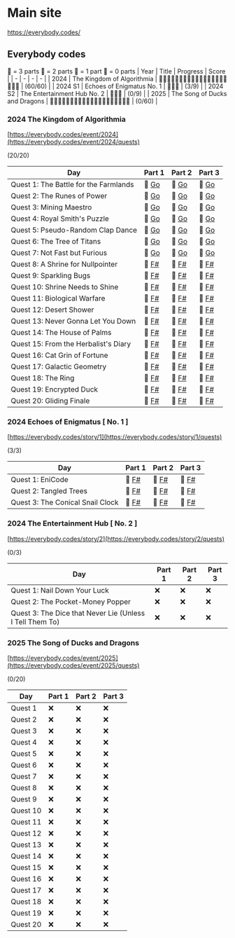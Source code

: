 # Main site
https://everybody.codes/

## Everybody codes
🦆 = 3 parts
🦢 = 2 parts
🐣 = 1 part
🥚 = 0 parts
| Year | Title | Progress | Score |
| - | - | - | - |
| 2024 | The Kingdom of Algorithmia | 🦆🦆🦆🦆🦆🦆🦆🦆🦆🦆🦆🦆🦆🦆🦆🦆🦆🦆🦆🦆 | (60/60) |
| 2024 S1 | Echoes of Enigmatus No. 1 | 🦆🦆🦆 | (3/9) |
| 2024 S2 | The Entertainment Hub No. 2 | 🥚🥚🥚 | (0/9) |
| 2025 | The Song of Ducks and Dragons | 🥚🥚🥚🥚🥚🥚🥚🥚🥚🥚🥚🥚🥚🥚🥚🥚🥚🥚🥚🥚 | (0/60) | 

### 2024 The Kingdom of Algorithmia

[https://everybody.codes/event/2024](https://everybody.codes/event/2024/quests)

(20/20)

|Day      | Part 1 | Part 2 | Part 3 |
|---------|----|----|----|
| Quest 1: The Battle for the Farmlands | 🍗 [Go](./EverybodyCodes_2024/quest01/quest01_1.go) | 🍗 [Go](./EverybodyCodes_2024/quest01/quest01_2.go) | 🍗 [Go](./EverybodyCodes_2024/quest01/quest01_3.go) |
| Quest 2: The Runes of Power		    | 🍗 [Go](./EverybodyCodes_2024/quest02/quest02_1.go) | 🍗 [Go](./EverybodyCodes_2024/quest02/quest02_2.go) | 🍗 [Go](./EverybodyCodes_2024/quest02/quest02_3.go) |
| Quest 3: Mining Maestro				| 🍗 [Go](./EverybodyCodes_2024/quest03/quest03_1.go) | 🍗 [Go](./EverybodyCodes_2024/quest03/quest03_2.go) | 🍗 [Go](./EverybodyCodes_2024/quest03/quest03_3.go) |
| Quest 4: Royal Smith's Puzzle			| 🍗 [Go](./EverybodyCodes_2024/quest04/quest04_1.go) | 🍗 [Go](./EverybodyCodes_2024/quest04/quest04_2.go) | 🍗 [Go](./EverybodyCodes_2024/quest04/quest04_3.go) |
| Quest 5: Pseudo-Random Clap Dance		| 🍗 [Go](./EverybodyCodes_2024/quest05/quest05_1.go) | 🍗 [Go](./EverybodyCodes_2024/quest05/quest05_2.go) | 🍗 [Go](./EverybodyCodes_2024/quest05/quest05_3.go) |
| Quest 6: The Tree of Titans			| 🍗 [Go](./EverybodyCodes_2024/quest06/quest06_1.go) | 🍗 [Go](./EverybodyCodes_2024/quest06/quest06_2.go) | 🍗 [Go](./EverybodyCodes_2024/quest06/quest06_3.go) |
| Quest 7: Not Fast but Furious			| 🍗 [Go](./EverybodyCodes_2024/quest07/quest07_1.go) | 🍗 [Go](./EverybodyCodes_2024/quest07/quest07_2.go) | 🍗 [Go](./EverybodyCodes_2024/quest07/quest07_3.go) |
| Quest 8: A Shrine for Nullpointer		| 🍗 [F#](./EverybodyCodes_2024_FSharp/quest08/quest08_1.fs) | 🍗 [F#](./EverybodyCodes_2024_FSharp/quest08/quest08_2.fs) | 🍗 [F#](./EverybodyCodes_2024_FSharp/quest08/quest08_3.fs) |
| Quest 9: Sparkling Bugs				| 🍗 [F#](./EverybodyCodes_2024_FSharp/quest09/quest09_1.fs) | 🍗 [F#](./EverybodyCodes_2024_FSharp/quest09/quest09_2.fs) | 🍗 [F#](./EverybodyCodes_2024_FSharp/quest09/quest09_3.fs) |
| Quest 10: Shrine Needs to Shine		| 🍗 [F#](./EverybodyCodes_2024_FSharp/quest10/quest10_1.fs) | 🍗 [F#](./EverybodyCodes_2024_FSharp/quest10/quest10_2.fs) | 🍗 [F#](./EverybodyCodes_2024_FSharp/quest10/quest10_3.fs) |
| Quest 11: Biological Warfare			| 🍗 [F#](./EverybodyCodes_2024_FSharp/quest11/quest11_1.fs) | 🍗 [F#](./EverybodyCodes_2024_FSharp/quest11/quest11_2.fs) | 🍗 [F#](./EverybodyCodes_2024_FSharp/quest11/quest11_3.fs) |
| Quest 12: Desert Shower				| 🍗 [F#](./EverybodyCodes_2024_FSharp/quest12/quest12_1.fs) | 🍗 [F#](./EverybodyCodes_2024_FSharp/quest12/quest12_2.fs) | 🍗 [F#](./EverybodyCodes_2024_FSharp/quest12/quest12_3.fs) |
| Quest 13: Never Gonna Let You Down	| 🍗 [F#](./EverybodyCodes_2024_FSharp/quest13/quest13_1.fs) | 🍗 [F#](./EverybodyCodes_2024_FSharp/quest13/quest13_2.fs) | 🍗 [F#](./EverybodyCodes_2024_FSharp/quest13/quest13_3.fs) |
| Quest 14: The House of Palms			| 🍗 [F#](./EverybodyCodes_2024_FSharp/quest14/quest14_1.fs) | 🍗 [F#](./EverybodyCodes_2024_FSharp/quest14/quest14_2.fs) | 🍗 [F#](./EverybodyCodes_2024_FSharp/quest14/quest14_3.fs) |
| Quest 15: From the Herbalist's Diary  | 🍗 [F#](./EverybodyCodes_2024_FSharp/quest15/quest15_1.fs) | 🍗 [F#](./EverybodyCodes_2024_FSharp/quest15/quest15_2.fs) | 🍗 [F#](./EverybodyCodes_2024_FSharp/quest15/quest15_3.fs) |
| Quest 16: Cat Grin of Fortune			| 🍗 [F#](./EverybodyCodes_2024_FSharp/quest16/quest16_1.fs) | 🍗 [F#](./EverybodyCodes_2024_FSharp/quest16/quest16_2.fs) | 🍗 [F#](./EverybodyCodes_2024_FSharp/quest16/quest16_3.fs) |
| Quest 17: Galactic Geometry			| 🍗 [F#](./EverybodyCodes_2024_FSharp/quest17/quest17_1.fs) | 🍗 [F#](./EverybodyCodes_2024_FSharp/quest17/quest17_2.fs) | 🍗 [F#](./EverybodyCodes_2024_FSharp/quest17/quest17_3.fs) |
| Quest 18: The Ring					| 🍗 [F#](./EverybodyCodes_2024_FSharp/quest18/quest18_1.fs) | 🍗 [F#](./EverybodyCodes_2024_FSharp/quest18/quest18_2.fs) | 🍗 [F#](./EverybodyCodes_2024_FSharp/quest18/quest18_3.fs) |
| Quest 19: Encrypted Duck				| 🍗 [F#](./EverybodyCodes_2024_FSharp/quest19/quest19_1.fs) | 🍗 [F#](./EverybodyCodes_2024_FSharp/quest19/quest19_2.fs) | 🍗 [F#](./EverybodyCodes_2024_FSharp/quest19/quest19_3.fs) |
| Quest 20: Gliding Finale				| 🍗 [F#](./EverybodyCodes_2024_FSharp/quest20/quest20_1.fs) | 🍗 [F#](./EverybodyCodes_2024_FSharp/quest20/quest20_2.fs) | 🍗 [F#](./EverybodyCodes_2024_FSharp/quest20/quest20_3.fs) |

### 2024 Echoes of Enigmatus [ No. 1 ]

[https://everybody.codes/story/1](https://everybody.codes/story/1/quests)

(3/3)

|Day      | Part 1 | Part 2 | Part 3 |
|---------|----|----|----|
| Quest 1: EniCode					| 🍗 [F#](./EverybodyCodes_2024_S1_FSharp/quest01/quest01_1.fs) | 🍗 [F#](./EverybodyCodes_2024_S1_FSharp/quest01/quest01_2.fs) | 🍗 [F#](./EverybodyCodes_2024_S1_FSharp/quest01/quest01_3.fs) |
| Quest 2: Tangled Trees			| 🍗 [F#](./EverybodyCodes_2024_S1_FSharp/quest02/quest02_1.fs) | 🍗 [F#](./EverybodyCodes_2024_S1_FSharp/quest02/quest02_2.fs) | 🍗 [F#](./EverybodyCodes_2024_S1_FSharp/quest02/quest02_3.fs) |
| Quest 3: The Conical Snail Clock  | 🍗 [F#](./EverybodyCodes_2024_S1_FSharp/quest03/quest03_1.fs) | 🍗 [F#](./EverybodyCodes_2024_S1_FSharp/quest03/quest03_2.fs) | 🍗 [F#](./EverybodyCodes_2024_S1_FSharp/quest03/quest03_3.fs) |

### 2024 The Entertainment Hub [ No. 2 ]

[https://everybody.codes/story/2](https://everybody.codes/story/2/quests)

(0/3)

|Day      | Part 1 | Part 2 | Part 3 |
|---------|----|----|----|
| Quest 1: Nail Down Your Luck								| ❌  | ❌ | ❌ |
| Quest 2: The Pocket-Money Popper							| ❌  | ❌ | ❌ |
| Quest 3: The Dice that Never Lie (Unless I Tell Them To)  | ❌  | ❌ | ❌ |

### 2025 The Song of Ducks and Dragons

[https://everybody.codes/event/2025](https://everybody.codes/event/2025/quests)

(0/20)

|Day      | Part 1 | Part 2 | Part 3 |
|---------|----|----|----|
| Quest 1   | ❌  | ❌ | ❌ |
| Quest 2   | ❌  | ❌ | ❌ |
| Quest 3   | ❌  | ❌ | ❌ |
| Quest 4   | ❌  | ❌ | ❌ |
| Quest 5   | ❌  | ❌ | ❌ |
| Quest 6   | ❌  | ❌ | ❌ |
| Quest 7   | ❌  | ❌ | ❌ |
| Quest 8   | ❌  | ❌ | ❌ |
| Quest 9   | ❌  | ❌ | ❌ |
| Quest 10  | ❌  | ❌ | ❌ |
| Quest 11  | ❌  | ❌ | ❌ |
| Quest 12  | ❌  | ❌ | ❌ |
| Quest 13  | ❌  | ❌ | ❌ |
| Quest 14  | ❌  | ❌ | ❌ |
| Quest 15  | ❌  | ❌ | ❌ |
| Quest 16  | ❌  | ❌ | ❌ |
| Quest 17  | ❌  | ❌ | ❌ |
| Quest 18  | ❌  | ❌ | ❌ |
| Quest 19  | ❌  | ❌ | ❌ |
| Quest 20  | ❌  | ❌ | ❌ |